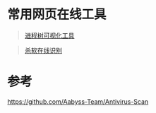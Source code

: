 # 常用网页在线工具

> [进程树可视化工具](https://baiyies.github.io/tools/ProcessTree.html)

> [杀软在线识别](https://baiyies.github.io/tools/av_checker.html)

# 参考
https://github.com/Aabyss-Team/Antivirus-Scan
